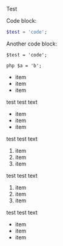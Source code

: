 Test

Code block:

```php
$test = 'code';
```

Another code block:

    $test = 'code';

```php $a = 'b'; ```

+ item
+ item
+ item

test test text

- item
- item
- item

test test text

1. item
1. item
1. item

test test text

1. item
2. item
3. item

test test text

* item
* item
* item


